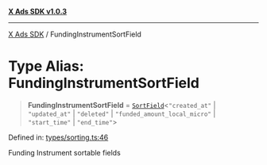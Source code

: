 [**X Ads SDK v1.0.3**](../README.md)

***

[X Ads SDK](../globals.md) / FundingInstrumentSortField

# Type Alias: FundingInstrumentSortField

> **FundingInstrumentSortField** = [`SortField`](SortField.md)\<`"created_at"` \| `"updated_at"` \| `"deleted"` \| `"funded_amount_local_micro"` \| `"start_time"` \| `"end_time"`\>

Defined in: [types/sorting.ts:46](https://github.com/kage1020/x-ads-sdk/blob/main/src/types/sorting.ts#L46)

Funding Instrument sortable fields
